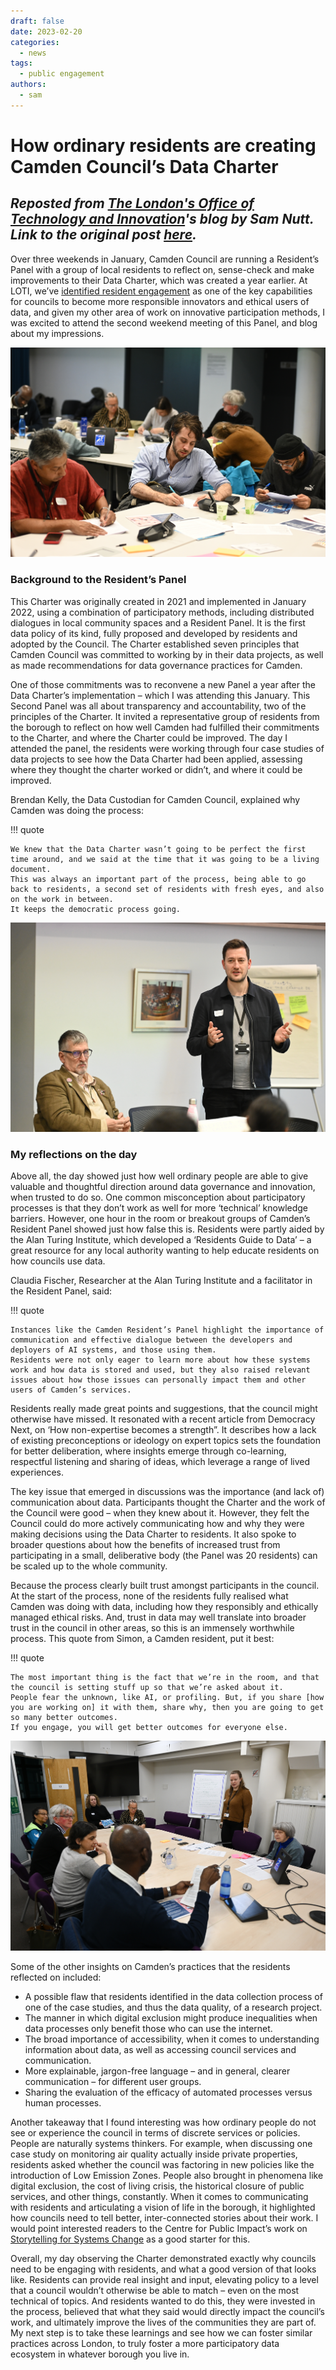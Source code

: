 ```yaml
---
draft: false
date: 2023-02-20
categories:
  - news
tags:
  - public engagement
authors:
  - sam
---
```


# How ordinary residents are creating Camden Council’s Data Charter
## _Reposted from [The London's Office of Technology and Innovation](https://loti.london)'s blog by Sam Nutt. Link to the original post [here](https://loti.london/blog/how-ordinary-residents-are-creating-camden-councils-data-charter)._

Over three weekends in January, Camden Council are running a Resident’s Panel with a group of local residents to reflect on, sense-check and make improvements to their Data Charter, which was created a year earlier. 
At LOTI, we’ve [identified resident engagement](https://loti.london/toolkit/recommendations-data-ethics-capabilities/) as one of the key capabilities for councils to become more responsible innovators and ethical users of data, and given my other area of work on innovative participation methods, I was excited to attend the second weekend meeting of this Panel, and blog about my impressions. 

<!-- more -->

![Camden Resident's Panel in Action](../../assets/images/graphics/crp-2.jpg)

### Background to the Resident’s Panel

This Charter was originally created in 2021 and implemented in January 2022, using a combination of participatory methods, including distributed dialogues in local community spaces and a Resident Panel. 
It is the first data policy of its kind, fully proposed and developed by residents and adopted by the Council. 
The Charter established seven principles that Camden Council was committed to working by in their data projects, as well as made recommendations for data governance practices for Camden.

One of those commitments was to reconvene a new Panel a year after the Data Charter’s implementation – which I was attending this January. 
This Second Panel was all about transparency and accountability, two of the principles of the Charter. 
It invited a representative group of residents from the borough to reflect on how well Camden had fulfilled their commitments to the Charter, and where the Charter could be improved. 
The day I attended the panel, the residents were working through four case studies of data projects to see how the Data Charter had been applied, assessing where they thought the charter worked or didn’t, and where it could be improved. 

Brendan Kelly, the Data Custodian for Camden Council, explained why Camden was doing the process:

!!! quote

    We knew that the Data Charter wasn’t going to be perfect the first time around, and we said at the time that it was going to be a living document. 
    This was always an important part of the process, being able to go back to residents, a second set of residents with fresh eyes, and also on the work in between. 
    It keeps the democratic process going.

![Camden Resident's Panel in Action](../../assets/images/graphics/crp-1.jpg)

### My reflections on the day

Above all, the day showed just how well ordinary people are able to give valuable and thoughtful direction around data governance and innovation, when trusted to do so. One common misconception about participatory processes is that they don’t work as well for more ‘technical’ knowledge barriers. However, one hour in the room or breakout groups of Camden’s Resident Panel showed just how false this is. Residents were partly aided by the Alan Turing Institute, which developed a ‘Residents Guide to Data’ – a great resource for any local authority wanting to help educate residents on how councils use data. 

Claudia Fischer, Researcher at the Alan Turing Institute and a facilitator in the Resident Panel, said:

!!! quote

    Instances like the Camden Resident’s Panel highlight the importance of communication and effective dialogue between the developers and deployers of AI systems, and those using them. 
    Residents were not only eager to learn more about how these systems work and how data is stored and used, but they also raised relevant issues about how those issues can personally impact them and other users of Camden’s services.

Residents really made great points and suggestions, that the council might otherwise have missed. 
It resonated with a recent article from Democracy Next, on ‘How non-expertise becomes a strength”. 
It describes how a lack of existing preconceptions or ideology on expert topics sets the foundation for better deliberation, where insights emerge through co-learning, respectful listening and sharing of ideas, which leverage a range of lived experiences. 

The key issue that emerged in discussions was the importance (and lack of) communication about data. 
Participants thought the Charter and the work of the Council were good – when they knew about it. 
However, they felt the Council could do more actively communicating how and why they were making decisions using the Data Charter to residents. 
It also spoke to broader questions about how the benefits of increased trust from participating in a small, deliberative body (the Panel was 20 residents) can be scaled up to the whole community.

Because the process clearly built trust amongst participants in the council. 
At the start of the process, none of the residents fully realised what Camden was doing with data, including how they responsibly and ethically managed ethical risks. 
And, trust in data may well translate into broader trust in the council in other areas, so this is an immensely worthwhile process. 
This quote from Simon, a Camden resident, put it best:

!!! quote

    The most important thing is the fact that we’re in the room, and that the council is setting stuff up so that we’re asked about it. 
    People fear the unknown, like AI, or profiling. But, if you share [how you are working on] it with them, share why, then you are going to get so many better outcomes. 
    If you engage, you will get better outcomes for everyone else.

![Camden Resident's Panel in Action](../../assets/images/graphics/crp-3.jpg)

Some of the other insights on Camden’s practices that the residents reflected on included:


- A possible flaw that residents identified in the data collection process of one of the case studies, and thus the data quality, of a research project. 
- The manner in which digital exclusion might produce inequalities when data processes only benefit those who can use the internet.
- The broad importance of accessibility, when it comes to understanding information about data, as well as accessing council services and communication. 
- More explainable, jargon-free language – and in general, clearer communication – for different user groups.
- Sharing the evaluation of the efficacy of automated processes versus human processes.

Another takeaway that I found interesting was how ordinary people do not see or experience the council in terms of discrete services or policies. 
People are naturally systems thinkers. 
For example, when discussing one case study on monitoring air quality actually inside private properties, residents asked whether the council was factoring in new policies like the introduction of Low Emission Zones. 
People also brought in phenomena like digital exclusion, the cost of living crisis, the historical closure of public services, and other things, constantly. 
When it comes to communicating with residents and articulating a vision of life in the borough, it highlighted how councils need to tell better, inter-connected stories about their work. 
I would point interested readers to the Centre for Public Impact’s work on [Storytelling for Systems Change](https://www.centreforpublicimpact.org/partnering-for-learning/storytelling-for-systems-change) as a good starter for this.

Overall, my day observing the Charter demonstrated exactly why councils need to be engaging with residents, and what a good version of that looks like. 
Residents can provide real insight and input, elevating policy to a level that a council wouldn’t otherwise be able to match – even on the most technical of topics. 
And residents wanted to do this, they were invested in the process, believed that what they said would directly impact the council’s work, and ultimately improve the lives of the communities they are part of. 
My next step is to take these learnings and see how we can foster similar practices across London, to truly foster a more participatory data ecosystem in whatever borough you live in.

